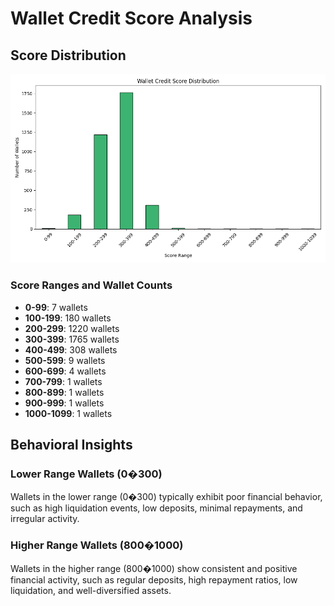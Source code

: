 # Wallet Credit Score Analysis

## Score Distribution
![Score Distribution](score_distribution.png)

### Score Ranges and Wallet Counts
- **0-99**: 7 wallets
- **100-199**: 180 wallets
- **200-299**: 1220 wallets
- **300-399**: 1765 wallets
- **400-499**: 308 wallets
- **500-599**: 9 wallets
- **600-699**: 4 wallets
- **700-799**: 1 wallets
- **800-899**: 1 wallets
- **900-999**: 1 wallets
- **1000-1099**: 1 wallets

## Behavioral Insights
### Lower Range Wallets (0�300)
Wallets in the lower range (0�300) typically exhibit poor financial behavior, such as high liquidation events, low deposits, minimal repayments, and irregular activity.

### Higher Range Wallets (800�1000)
Wallets in the higher range (800�1000) show consistent and positive financial activity, such as regular deposits, high repayment ratios, low liquidation, and well-diversified assets.
